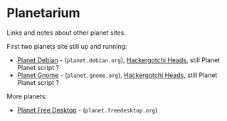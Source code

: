 # Planetarium

Links and notes about other planet sites.


First two planets site still up and running:

- [Planet Debian](http://planet.debian.org) - (`planet.debian.org`), [Hackergotchi Heads](http://planet.debian.org/heads/), still Planet Planet script ?
- [Planet Gnome](http://planet.gnome.org) - (`planet.gnome.org`), [Hackergotchi Heads](http://planet.gnome.org/heads/),  still Planet Planet script ?


More planets:


- [Planet Free Desktop](http://planet.freedesktop.org) - (`planet.freedesktop.org`)


